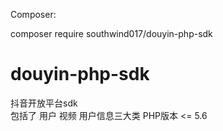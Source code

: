 Composer:

composer require southwind017/douyin-php-sdk

# douyin-php-sdk
抖音开放平台sdk
<br>
包括了 用户 视频 用户信息三大类
PHP版本  <=  5.6
